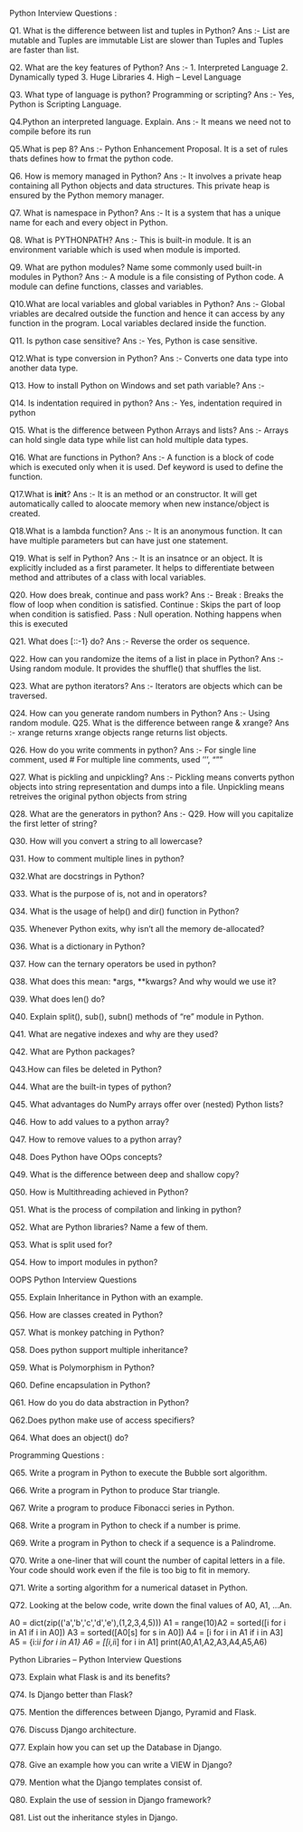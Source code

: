 Python Interview Questions :

Q1. What is the difference between list and tuples in Python?
Ans :- List are mutable and Tuples are immutable
	List are slower than Tuples and Tuples are faster than list.
 
Q2. What are the key features of Python?
Ans :-	1. Interpreted Language
	2. Dynamically typed
	3. Huge Libraries
	4. High – Level Language

Q3. What type of language is python? Programming or scripting?
Ans :- Yes, Python is Scripting Language.

Q4.Python an interpreted language. Explain.
Ans :- It means we need not to compile before its run

Q5.What is pep 8?
Ans :- Python Enhancement Proposal. It is a set of rules thats defines how to frmat the python code.

Q6. How is memory managed in Python?
Ans :- It involves a private heap containing all Python objects and data structures. This private heap is ensured by the Python memory manager.

Q7. What is namespace in Python?
Ans :- It is a system that has a unique name for each and every object in Python.

Q8. What is PYTHONPATH?
Ans :- This is built-in module. It is an environment variable which is used when module is imported.

Q9. What are python modules? Name some commonly used built-in modules in Python?
Ans :- A module is a file consisting of Python code. A module can define functions, classes and variables.

Q10.What are local variables and global variables in Python?
Ans :- Global vriables are decalred outside the function and hence it can access by any function in the program. Local variables declared inside the function.

Q11. Is python case sensitive?
Ans :- Yes, Python is case sensitive. 

Q12.What is type conversion in Python?
Ans :- Converts one data type into another data type.

Q13. How to install Python on Windows and set path variable?
Ans :-

Q14. Is indentation required in python?
Ans :-  Yes, indentation required in python

Q15. What is the difference between Python Arrays and lists?
Ans :- Arrays can hold single data type while list can hold multiple data types.

Q16. What are functions in Python?
Ans :- A function is a block of code which is executed only when it is used. Def keyword is used to define the function.

Q17.What is __init__?
Ans :- It is an method or an constructor. It will get automatically called to aloocate memory when new instance/object is created.

Q18.What is a lambda function?
Ans :- It is an anonymous function. It can have multiple parameters but can have just one statement.

Q19. What is self in Python?
Ans :- It is an insatnce or an object. It is explicitly included as a first parameter. It helps to differentiate between method and attributes of a class with local variables.

Q20. How does break, continue and pass work?
Ans :-	Break : Breaks the flow of loop when condition is satisfied.
	Continue : Skips the part of loop when condition is satisfied.
	Pass : Null operation. Nothing happens when this is executed

Q21. What does [::-1} do?
Ans :- Reverse the order os sequence.

Q22. How can you randomize the items of a list in place in Python?
Ans :- Using random module. It provides the shuffle() that shuffles the list.

Q23. What are python iterators?
Ans :- Iterators are objects which can be traversed.

Q24. How can you generate random numbers in Python?
Ans :- Using random module. 
Q25. What is the difference between range & xrange?
Ans :- xrange returns xrange objects
	range returns list objects.

Q26. How do you write comments in python?
Ans :-	For single line comment, used #
	For multiple line comments, used ’’’, “””

Q27. What is pickling and unpickling?
Ans :- Pickling means converts python objects into string representation and dumps into a file. Unpickling means retreives the original python objects from string

Q28. What are the generators in python?
Ans :-
Q29. How will you capitalize the first letter of string?

Q30. How will you convert a string to all lowercase?

Q31. How to comment multiple lines in python?

Q32.What are docstrings in Python?

Q33. What is the purpose of is, not and in operators?

Q34. What is the usage of help() and dir() function in Python?

Q35. Whenever Python exits, why isn’t all the memory de-allocated?

Q36. What is a dictionary in Python?

Q37. How can the ternary operators be used in python?

Q38. What does this mean: *args, **kwargs? And why would we use it?

Q39. What does len() do?

Q40. Explain split(), sub(), subn() methods of “re” module in Python.

Q41. What are negative indexes and why are they used?

Q42. What are Python packages?

Q43.How can files be deleted in Python?

Q44. What are the built-in types of python?

Q45. What advantages do NumPy arrays offer over (nested) Python lists?

Q46. How to add values to a python array?

Q47. How to remove values to a python array?

Q48. Does Python have OOps concepts?

Q49. What is the difference between deep and shallow copy?

Q50. How is Multithreading achieved in Python?

Q51. What is the process of compilation and linking in python?

Q52. What are Python libraries? Name a few of them.

Q53. What is split used for?

Q54. How to import modules in python?


OOPS Python Interview Questions

Q55. Explain Inheritance in Python with an example.

Q56. How are classes created in Python?

Q57. What is monkey patching in Python?

Q58. Does python support multiple inheritance?

Q59. What is Polymorphism in Python?

Q60. Define encapsulation in Python?

Q61. How do you do data abstraction in Python?

Q62.Does python make use of access specifiers?

Q64. What does an object() do?

Programming Questions :

Q65. Write a program in Python to execute the Bubble sort algorithm.

Q66. Write a program in Python to produce Star triangle.

Q67. Write a program to produce Fibonacci series in Python.

Q68. Write a program in Python to check if a number is prime.

Q69. Write a program in Python to check if a sequence is a Palindrome.

Q70. Write a one-liner that will count the number of capital letters in a file. Your code should work even if the file is too big to fit in memory.

Q71. Write a sorting algorithm for a numerical dataset in Python.

Q72. Looking at the below code, write down the final values of A0, A1, …An.

A0 = dict(zip(('a','b','c','d','e'),(1,2,3,4,5)))
A1 = range(10)A2 = sorted([i for i in A1 if i in A0])
A3 = sorted([A0[s] for s in A0])
A4 = [i for i in A1 if i in A3]
A5 = {i:i*i for i in A1}
A6 = [[i,i*i] for i in A1]
print(A0,A1,A2,A3,A4,A5,A6)

Python Libraries – Python Interview Questions

Q73. Explain what Flask is and its benefits?

Q74. Is Django better than Flask?

Q75. Mention the differences between Django, Pyramid and Flask.

Q76. Discuss Django architecture.

Q77. Explain how you can set up the Database in Django.

Q78. Give an example how you can write a VIEW in Django?

Q79. Mention what the Django templates consist of.

Q80. Explain the use of session in Django framework?

Q81.  List out the inheritance styles in Django.


